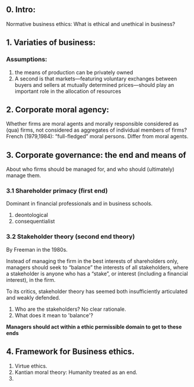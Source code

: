 ## 0. Intro:

Normative business ethics:
What is ethical and unethical in business?

## 1. Variaties of business:
### Assumptions:	
1. the means of production can be privately owned 
2. A second is that markets—featuring voluntary exchanges between buyers and sellers at mutually determined prices—should play an important role in the allocation of resources

## 2. Corporate moral agency:
Whether firms are moral agents and morally responsible considered as (qua) firms, not considered as aggregates of individual members of firms?
French (1979,1984): “full-fledged” moral persons. Differ from moral agents. 

## 3. Corporate governance: the end and means of
About who firms should be managed for, and who should (ultimately) manage them.

### 3.1 Shareholder primacy (first end)
Dominant in financial professionals and in business schools.
1. deontological
2. consequentialist 

### 3.2 Stakeholder theory (second end theory)
By Freeman in the 1980s.

Instead of managing the firm in the best interests of shareholders only, managers should seek to “balance” the interests of all stakeholders, where a stakeholder is anyone who has a “stake”, or interest (including a financial interest), in the firm.

To its critics, stakeholder theory has seemed both insufficiently articulated and weakly defended.
1. Who are the stakeholders? No clear rationale.
2. What does it mean to 'balance'? 

**Managers should act within a ethic permissible domain to get to these ends**

## 4. Framework for Business ethics.
1. Virtue ethics.
2. Kantian moral theory: Humanity treated as an end.
3. 
<!--stackedit_data:
eyJoaXN0b3J5IjpbLTEyNjEyNTkzODMsMzM0NDIxNzYxLC0xOD
MzNjM2Mjk2LDEwNTY3MzE3MjEsMzEyNjg5MTEyLDE1MTQxMTE3
MjMsLTE3ODgyNDgwNjcsMzI3NTgwMjY1XX0=
-->